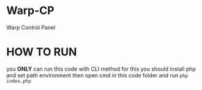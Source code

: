 # Warp-CP
Warp Control Panel

# HOW TO RUN

you **ONLY** can run this code with CLI method
for this you should install php and set path environment
then open cmd in this code folder and run `php index.php`

